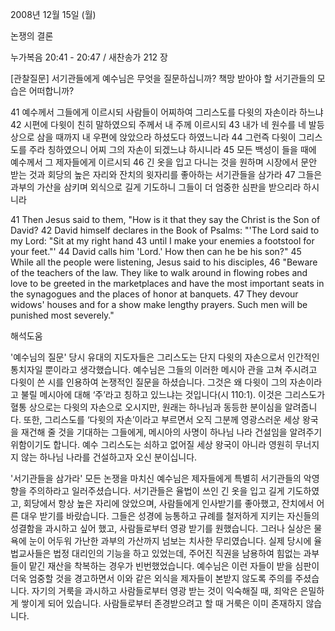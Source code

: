 2008년 12월 15일 (월)

논쟁의 결론



누가복음 20:41 - 20:47 / 새찬송가 212 장


[관찰질문]
서기관들에게 예수님은 무엇을 질문하십니까? 
책망 받아야 할 서기관들의 모습은 어떠합니까?   

41 예수께서 그들에게 이르시되 사람들이 어찌하여 그리스도를 다윗의 자손이라 하느냐 
42 시편에 다윗이 친히 말하였으되 주께서 내 주께 이르시되 
43 내가 네 원수를 네 발등상으로 삼을 때까지 내 우편에 앉았으라 하셨도다 하였느니라 
44 그런즉 다윗이 그리스도를 주라 칭하였으니 어찌 그의 자손이 되겠느냐 하시니라 
45 모든 백성이 들을 때에 예수께서 그 제자들에게 이르시되 
46 긴 옷을 입고 다니는 것을 원하며 시장에서 문안 받는 것과 회당의 높은 자리와 잔치의 윗자리를 좋아하는 서기관들을 삼가라 
47 그들은 과부의 가산을 삼키며 외식으로 길게 기도하니 그들이 더 엄중한 심판을 받으리라 하시니라

41 Then Jesus said to them, "How is it that they say the Christ is the Son of David? 
42 David himself declares in the Book of Psalms: "'The Lord said to my Lord: "Sit at my right hand 
43 until I make your enemies a footstool for your feet."' 
44 David calls him 'Lord.' How then can he be his son?" 
45 While all the people were listening, Jesus said to his disciples, 
46 "Beware of the teachers of the law. They like to walk around in flowing robes and love to be greeted in the marketplaces and have the most important seats in the synagogues and the places of honor at banquets. 
47 They devour widows' houses and for a show make lengthy prayers. Such men will be punished most severely."

해석도움





'예수님의 질문'
 당시 유대의 지도자들은 그리스도는 단지 다윗의 자손으로서 인간적인 통치자일 뿐이라고 생각했습니다. 예수님은 그들의 이러한 메시아 관을 고쳐 주시려고 다윗이 쓴 시를 인용하여 논쟁적인 질문을 하셨습니다. 그것은 왜 다윗이 그의 자손이라고 불릴 메시아에 대해 ‘주’라고 칭하고 있느냐는 것입니다(시 110:1). 이것은 그리스도가 혈통 상으로는 다윗의 자손으로 오시지만, 원래는 하나님과 동등한 분이심을 알려줍니다. 또한, 그리스도를 ‘다윗의 자손’이라고 부르면서 오직 그분께 영광스러운 세상 왕국을 재건해 줄 것을 기대하는 그들에게, 메시아의 사명이 하나님 나라 건설임을 알려주기 위함이기도 합니다. 예수 그리스도는 쇠하고 없어질 세상 왕국이 아니라 영원히 무너지지 않는 하나님 나라를 건설하고자 오신 분이십니다.        

'서기관들을 삼가라'
 모든 논쟁을 마치신 예수님은 제자들에게 특별히 서기관들의 악영향을 주의하라고 일러주셨습니다. 서기관들은 율법이 쓰인 긴 옷을 입고 길게 기도하였고, 회당에서 항상 높은 자리에 앉았으며, 사람들에게 인사받기를 좋아했고, 잔치에서 어른 대우 받기를 바랐습니다. 그들은 성경에 능통하고 규례를 철저하게 지키는 자신들의 성결함을 과시하고 싶어 했고, 사람들로부터 영광 받기를 원했습니다. 그러나 실상은 물욕에 눈이 어두워 가난한 과부의 가산까지 넘보는 치사한 무리였습니다. 실제 당시에 율법교사들은 법정 대리인의 기능을 하고 있었는데, 주어진 직권을 남용하여 힘없는 과부들이 맡긴 재산을 착복하는 경우가 빈번했었습니다. 예수님은 이런 자들이 받을 심판이 더욱 엄중할 것을 경고하면서 이와 같은 외식을 제자들이 본받지 않도록 주의를 주셨습니다. 자기의 거룩을 과시하고 사람들로부터 영광 받는 것이 익숙해질 때, 죄악은 은밀하게 쌓이게 되어 있습니다. 사람들로부터 존경받으려고 할 때 거룩은 이미 존재하지 않습니다.